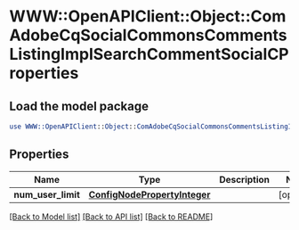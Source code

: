 # WWW::OpenAPIClient::Object::ComAdobeCqSocialCommonsCommentsListingImplSearchCommentSocialCProperties

## Load the model package
```perl
use WWW::OpenAPIClient::Object::ComAdobeCqSocialCommonsCommentsListingImplSearchCommentSocialCProperties;
```

## Properties
Name | Type | Description | Notes
------------ | ------------- | ------------- | -------------
**num_user_limit** | [**ConfigNodePropertyInteger**](ConfigNodePropertyInteger.md) |  | [optional] 

[[Back to Model list]](../README.md#documentation-for-models) [[Back to API list]](../README.md#documentation-for-api-endpoints) [[Back to README]](../README.md)


